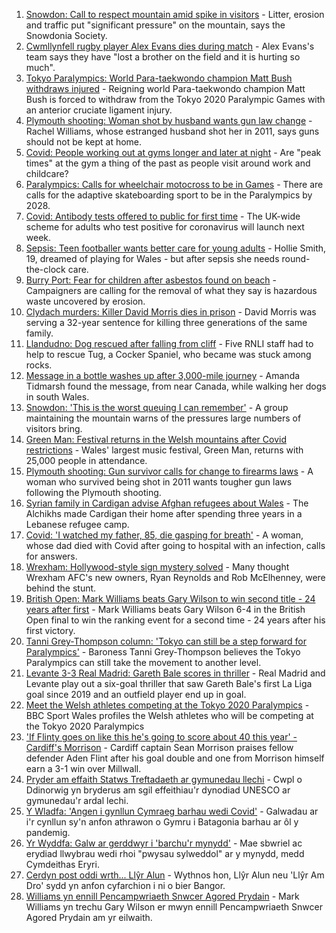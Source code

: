 1. [Snowdon: Call to respect mountain amid spike in visitors](https://www.bbc.co.uk/news/uk-wales-58283816) - Litter, erosion and traffic put "significant pressure" on the mountain, says the Snowdonia Society.
2. [Cwmllynfell rugby player Alex Evans dies during match](https://www.bbc.co.uk/news/uk-wales-58297010) - Alex Evans's team says they have "lost a brother on the field and it is hurting so much".
3. [Tokyo Paralympics: World Para-taekwondo champion Matt Bush withdraws injured](https://www.bbc.co.uk/sport/disability-sport/58299215) - Reigning world Para-taekwondo champion Matt Bush is forced to withdraw from the Tokyo 2020 Paralympic Games with an anterior cruciate ligament injury.
4. [Plymouth shooting: Woman shot by husband wants gun law change](https://www.bbc.co.uk/news/uk-wales-58283811) - Rachel Williams, whose estranged husband shot her in 2011, says guns should not be kept at home.
5. [Covid: People working out at gyms longer and later at night](https://www.bbc.co.uk/news/uk-wales-58260865) - Are "peak times" at the gym a thing of the past as people visit around work and childcare?
6. [Paralympics: Calls for wheelchair motocross to be in Games](https://www.bbc.co.uk/news/uk-england-manchester-58297582) - There are calls for the adaptive skateboarding sport to be in the Paralympics by 2028.
7. [Covid: Antibody tests offered to public for first time](https://www.bbc.co.uk/news/uk-58293249) - The UK-wide scheme for adults who test positive for coronavirus will launch next week.
8. [Sepsis: Teen footballer wants better care for young adults](https://www.bbc.co.uk/news/uk-wales-58025735) - Hollie Smith, 19, dreamed of playing for Wales - but after sepsis she needs round-the-clock care.
9. [Burry Port: Fear for children after asbestos found on beach](https://www.bbc.co.uk/news/uk-wales-58144670) - Campaigners are calling for the removal of what they say is hazardous waste uncovered by erosion.
10. [Clydach murders: Killer David Morris dies in prison](https://www.bbc.co.uk/news/uk-wales-58285620) - David Morris was serving a 32-year sentence for killing three generations of the same family.
11. [Llandudno: Dog rescued after falling from cliff](https://www.bbc.co.uk/news/uk-wales-58294146) - Five RNLI staff had to help to rescue Tug, a Cocker Spaniel, who became was stuck among rocks.
12. [Message in a bottle washes up after 3,000-mile journey](https://www.bbc.co.uk/news/uk-wales-58282975) - Amanda Tidmarsh found the message, from near Canada, while walking her dogs in south Wales.
13. [Snowdon: 'This is the worst queuing I can remember'](https://www.bbc.co.uk/news/uk-wales-58284171) - A group maintaining the mountain warns of the pressures large numbers of visitors bring.
14. [Green Man: Festival returns in the Welsh mountains after Covid restrictions](https://www.bbc.co.uk/news/entertainment-arts-58282999) - Wales' largest music festival, Green Man, returns with 25,000 people in attendance.
15. [Plymouth shooting: Gun survivor calls for change to firearms laws](https://www.bbc.co.uk/news/uk-wales-58283814) - A woman who survived being shot in 2011 wants tougher gun laws following the Plymouth shooting.
16. [Syrian family in Cardigan advise Afghan refugees about Wales](https://www.bbc.co.uk/news/uk-wales-58285615) - The Alchikhs made Cardigan their home after spending three years in a Lebanese refugee camp.
17. [Covid: 'I watched my father, 85, die gasping for breath'](https://www.bbc.co.uk/news/uk-wales-58278351) - A woman, whose dad died with Covid after going to hospital with an infection, calls for answers.
18. [Wrexham: Hollywood-style sign mystery solved](https://www.bbc.co.uk/news/uk-wales-58281233) - Many thought Wrexham AFC's new owners, Ryan Reynolds and Rob McElhenney, were behind the stunt.
19. [British Open: Mark Williams beats Gary Wilson to win second title - 24 years after first](https://www.bbc.co.uk/sport/snooker/58301127) - Mark Williams beats Gary Wilson 6-4 in the British Open final to win the ranking event for a second time - 24 years after his first victory.
20. [Tanni Grey-Thompson column: 'Tokyo can still be a step forward for Paralympics'](https://www.bbc.co.uk/sport/disability-sport/58266243) - Baroness Tanni Grey-Thompson believes the Tokyo Paralympics can still take the movement to another level.
21. [Levante 3-3 Real Madrid: Gareth Bale scores in thriller](https://www.bbc.co.uk/sport/football/58300956) - Real Madrid and Levante play out a six-goal thriller that saw Gareth Bale's first La Liga goal since 2019 and an outfield player end up in goal.
22. [Meet the Welsh athletes competing at the Tokyo 2020 Paralympics](https://www.bbc.co.uk/sport/disability-sport/58292355) - BBC Sport Wales profiles the Welsh athletes who will be competing at the Tokyo 2020 Paralympics
23. ['If Flinty goes on like this he's going to score about 40 this year' - Cardiff's Morrison](https://www.bbc.co.uk/sport/av/football/58295084) - Cardiff captain Sean Morrison praises fellow defender Aden Flint after his goal double and one from Morrison himself earn a 3-1 win over Millwall.
24. [Pryder am effaith Statws Treftadaeth ar gymunedau llechi](https://www.bbc.co.uk/newyddion/58235400) - Cwpl o Ddinorwig yn bryderus am sgil effeithiau'r dynodiad UNESCO ar gymunedau'r ardal lechi.
25. [Y Wladfa: 'Angen i gynllun Cymraeg barhau wedi Covid'](https://www.bbc.co.uk/newyddion/58299397) - Galwadau ar i'r cynllun sy'n anfon athrawon o Gymru i Batagonia barhau ar ôl y pandemig.
26. [Yr Wyddfa: Galw ar gerddwyr i 'barchu'r mynydd'](https://www.bbc.co.uk/newyddion/58299396) - Mae sbwriel ac erydiad llwybrau wedi rhoi "pwysau sylweddol" ar y mynydd, medd Cymdeithas Eryri.
27. [Cerdyn post oddi wrth... Llŷr Alun](https://www.bbc.co.uk/newyddion/58264143) - Wythnos hon, Llŷr Alun neu 'Llŷr Am Dro' sydd yn anfon cyfarchion i ni o bier Bangor.
28. [Williams yn ennill Pencampwriaeth Snwcer Agored Prydain](https://www.bbc.co.uk/newyddion/58302742) - Mark Williams yn trechu Gary Wilson er mwyn ennill Pencampwriaeth Snwcer Agored Prydain am yr eilwaith.
